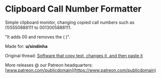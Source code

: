 # Clipboard Call Number Formatter
Simple clipboard monitor, changing copied call numbers such as (1)5550888111 to 0013005888111.

"It adds 00 and removes the ( )".

Made for: **u/sindinha**

Original thread: [Software that copy text, changes it, and then paste it](https://www.reddit.com/r/software/comments/dcxn9m/software_that_copy_text_changes_it_and_then_paste/)

More releases @ our Patreon headquarters:[www.patreon.com/publicdomain](https://www.patreon.com/publicdomain)